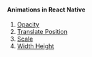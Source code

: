 #### Animations in React Native

1. [Opacity](https://github.com/pSapien/animations-in-react-native/blob/master/src/1.%20Opacity.js)
2. [Translate Position](https://github.com/pSapien/animations-in-react-native/blob/master/src/2.%20Translate%20Position.js)
3. [Scale](https://github.com/pSapien/animations-in-react-native/blob/master/src/3.%20Scale.js)
4. [Width Height](https://github.com/pSapien/animations-in-react-native/blob/master/src/4.%20Width%20Height.js)

